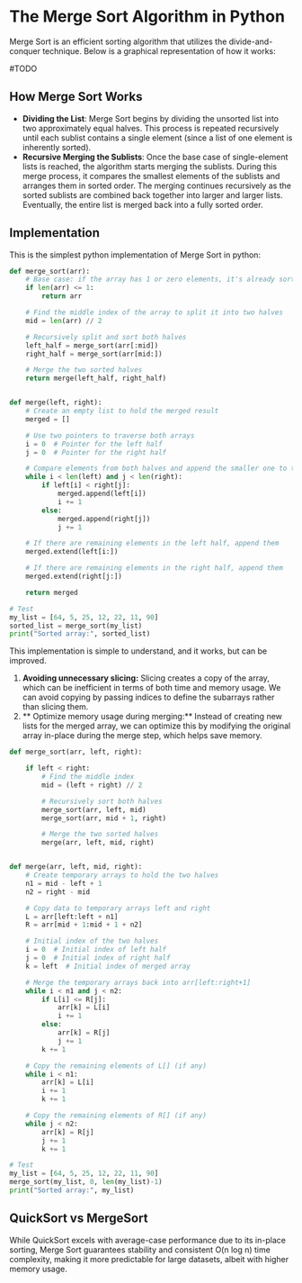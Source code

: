 # The Merge Sort Algorithm in Python

Merge Sort is an efficient sorting algorithm that utilizes the divide-and-conquer technique. 
Below is a graphical representation of how it works:

#TODO

## How Merge Sort Works
- **Dividing the List**: Merge Sort begins by dividing the unsorted list into two approximately equal halves. This process is repeated recursively until each sublist contains a single element (since a list of one element is inherently sorted).
- **Recursive Merging the Sublists**: Once the base case of single-element lists is reached, the algorithm starts merging the sublists. During this merge process, it compares the smallest elements of the sublists and arranges them in sorted order. The merging continues recursively as the sorted sublists are combined back together into larger and larger lists. Eventually, the entire list is merged back into a fully sorted order.

## Implementation

This is the simplest python implementation of Merge Sort in python:

```python
def merge_sort(arr):
    # Base case: if the array has 1 or zero elements, it's already sorted
    if len(arr) <= 1:
        return arr

    # Find the middle index of the array to split it into two halves
    mid = len(arr) // 2

    # Recursively split and sort both halves
    left_half = merge_sort(arr[:mid])
    right_half = merge_sort(arr[mid:])

    # Merge the two sorted halves
    return merge(left_half, right_half)


def merge(left, right):
    # Create an empty list to hold the merged result
    merged = []

    # Use two pointers to traverse both arrays
    i = 0  # Pointer for the left half
    j = 0  # Pointer for the right half

    # Compare elements from both halves and append the smaller one to the merged list
    while i < len(left) and j < len(right):
        if left[i] < right[j]:
            merged.append(left[i])
            i += 1
        else:
            merged.append(right[j])
            j += 1

    # If there are remaining elements in the left half, append them
    merged.extend(left[i:])

    # If there are remaining elements in the right half, append them
    merged.extend(right[j:])

    return merged

# Test
my_list = [64, 5, 25, 12, 22, 11, 90]
sorted_list = merge_sort(my_list)
print("Sorted array:", sorted_list)

```

This implementation is simple to understand, and it works, but can be improved.
1. **Avoiding unnecessary slicing:** Slicing creates a copy of the array, which can be inefficient in terms of both time and memory usage. We can avoid copying by passing indices to define the subarrays rather than slicing them.
2. ** Optimize memory usage during merging:** Instead of creating new lists for the merged array, we can optimize this by modifying the original array in-place during the merge step, which helps save memory.

```python
def merge_sort(arr, left, right):

    if left < right:
        # Find the middle index
        mid = (left + right) // 2

        # Recursively sort both halves
        merge_sort(arr, left, mid)
        merge_sort(arr, mid + 1, right)

        # Merge the two sorted halves
        merge(arr, left, mid, right)


def merge(arr, left, mid, right):
    # Create temporary arrays to hold the two halves
    n1 = mid - left + 1
    n2 = right - mid

    # Copy data to temporary arrays left and right
    L = arr[left:left + n1]
    R = arr[mid + 1:mid + 1 + n2]

    # Initial index of the two halves
    i = 0  # Initial index of left half
    j = 0  # Initial index of right half
    k = left  # Initial index of merged array

    # Merge the temporary arrays back into arr[left:right+1]
    while i < n1 and j < n2:
        if L[i] <= R[j]:
            arr[k] = L[i]
            i += 1
        else:
            arr[k] = R[j]
            j += 1
        k += 1

    # Copy the remaining elements of L[] (if any)
    while i < n1:
        arr[k] = L[i]
        i += 1
        k += 1

    # Copy the remaining elements of R[] (if any)
    while j < n2:
        arr[k] = R[j]
        j += 1
        k += 1

# Test
my_list = [64, 5, 25, 12, 22, 11, 90]
merge_sort(my_list, 0, len(my_list)-1)
print("Sorted array:", my_list)
```

## QuickSort vs MergeSort
While QuickSort excels with average-case performance due to its in-place sorting, Merge Sort guarantees stability and consistent O(n log n) time complexity, making it more predictable for large datasets, albeit with higher memory usage.